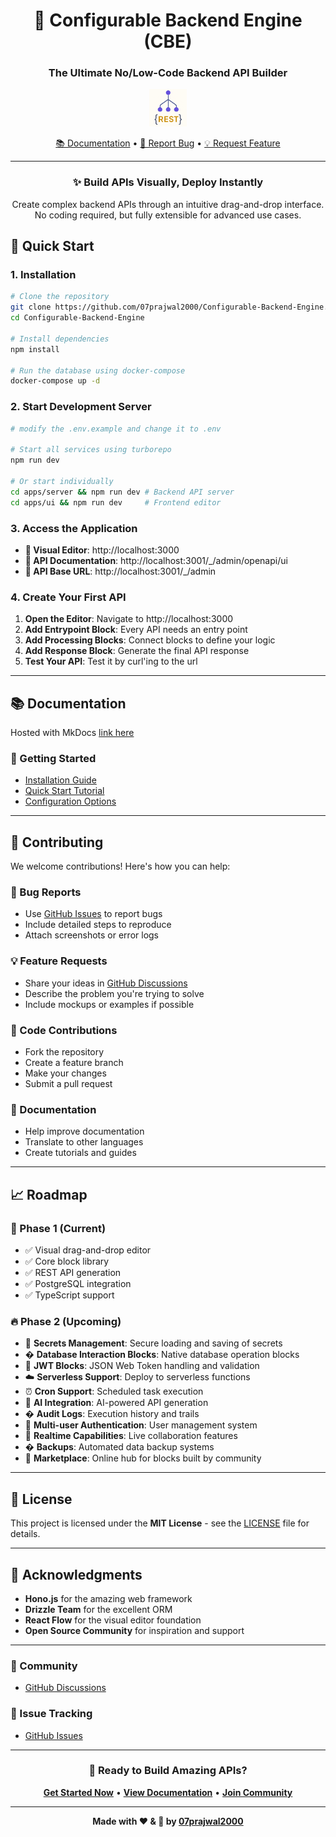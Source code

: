 <div align="center">

# 🚀 Configurable Backend Engine (CBE)

### The Ultimate No/Low-Code Backend API Builder
<img src="docs/assets/logo.png" width="60px">

[📚 Documentation](docs/index.md) • [🐛 Report Bug](https://github.com/07prajwal2000/Configurable-Backend-Engine/issues) • [💡 Request Feature](https://github.com/07prajwal2000/Configurable-Backend-Engine/discussions)

---

### ✨ **Build APIs Visually, Deploy Instantly**

Create complex backend APIs through an intuitive drag-and-drop interface. No coding required, but fully extensible for advanced use cases.

</div>


## 🚀 **Quick Start**

### **1. Installation**

```bash
# Clone the repository
git clone https://github.com/07prajwal2000/Configurable-Backend-Engine.git
cd Configurable-Backend-Engine

# Install dependencies
npm install

# Run the database using docker-compose
docker-compose up -d
```

### **2. Start Development Server**

```bash
# modify the .env.example and change it to .env

# Start all services using turborepo
npm run dev

# Or start individually
cd apps/server && npm run dev # Backend API server
cd apps/ui && npm run dev     # Frontend editor
```

### **3. Access the Application**

- **🎨 Visual Editor**: http://localhost:3000
- **📖 API Documentation**: http://localhost:3001/_/admin/openapi/ui
- **🔌 API Base URL**: http://localhost:3001/_/admin

### **4. Create Your First API**

1. **Open the Editor**: Navigate to http://localhost:3000
2. **Add Entrypoint Block**: Every API needs an entry point
3. **Add Processing Blocks**: Connect blocks to define your logic
4. **Add Response Block**: Generate the final API response
5. **Test Your API**: Test it by curl'ing to the url

---

## 📚 **Documentation**
Hosted with MkDocs [link here](https://07prajwal2000.github.io/Configurable-Backend-Engine/)

### **📖 Getting Started**
- [Installation Guide](docs/getting-started/installation.md)
- [Quick Start Tutorial](docs/index.md#quick-start)
- [Configuration Options](docs/getting-started/installation.md#detailed-configuration)

---

## 🤝 **Contributing**

We welcome contributions! Here's how you can help:

### **🐛 Bug Reports**
- Use [GitHub Issues](https://github.com/07prajwal2000/Configurable-Backend-Engine/issues) to report bugs
- Include detailed steps to reproduce
- Attach screenshots or error logs

### **💡 Feature Requests**
- Share your ideas in [GitHub Discussions](https://github.com/07prajwal2000/Configurable-Backend-Engine/discussions)
- Describe the problem you're trying to solve
- Include mockups or examples if possible

### **🔧 Code Contributions**
- Fork the repository
- Create a feature branch
- Make your changes
- Submit a pull request

### **📝 Documentation**
- Help improve documentation
- Translate to other languages
- Create tutorials and guides

---

## 📈 **Roadmap**

### **🚀 Phase 1 (Current)**
- ✅ Visual drag-and-drop editor
- ✅ Core block library
- ✅ REST API generation
- ✅ PostgreSQL integration
- ✅ TypeScript support

### **🔥 Phase 2 (Upcoming)**
- 🔐 **Secrets Management**: Secure loading and saving of secrets
- �️ **Database Interaction Blocks**: Native database operation blocks
- 🔑 **JWT Blocks**: JSON Web Token handling and validation
- ☁️ **Serverless Support**: Deploy to serverless functions
- ⏰ **Cron Support**: Scheduled task execution
- 🤖 **AI Integration**: AI-powered API generation
- � **Audit Logs**: Execution history and trails
- 👥 **Multi-user Authentication**: User management system
- 🔄 **Realtime Capabilities**: Live collaboration features
- � **Backups**: Automated data backup systems
- 🛒 **Marketplace**: Online hub for blocks built by community

---

## 📄 **License**

This project is licensed under the **MIT License** - see the [LICENSE](LICENSE) file for details.

---

## 🙏 **Acknowledgments**

- **Hono.js** for the amazing web framework
- **Drizzle Team** for the excellent ORM
- **React Flow** for the visual editor foundation
- **Open Source Community** for inspiration and support

---

### **💬 Community**
- [GitHub Discussions](https://github.com/07prajwal2000/Configurable-Backend-Engine/discussions)

### **🐛 Issue Tracking**
- [GitHub Issues](https://github.com/07prajwal2000/Configurable-Backend-Engine/issues)

---

<div align="center">

### **🎉 Ready to Build Amazing APIs?**

**[Get Started Now](docs/getting-started/installation.md)** • **[View Documentation](docs/index.md)** • **[Join Community](https://github.com/07prajwal2000/Configurable-Backend-Engine/discussions)**

---

**Made with ❤️ & 🤖 by [07prajwal2000](https://github.com/07prajwal2000)**

</div>
